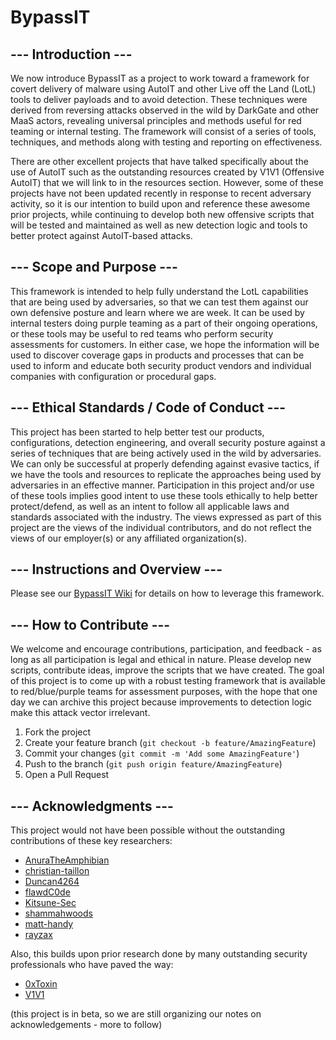 # BypassIT

## --- Introduction ---

We now introduce BypassIT as a project to work toward a framework for covert delivery of malware using AutoIT and other Live off the Land (LotL) tools to deliver payloads and to avoid detection. These techniques were derived from reversing attacks observed in the wild by DarkGate and other MaaS actors, revealing universal principles and methods useful for red teaming or internal testing. The framework will consist of a series of tools, techniques, and methods along with testing and reporting on effectiveness.

There are other excellent projects that have talked specifically about the use of AutoIT such as the outstanding resources created by V1V1 (Offensive AutoIT) that we will link to in the resources section. However, some of these projects have not been updated recently in response to recent adversary activity, so it is our intention to build upon and reference these awesome prior projects, while continuing to develop both new offensive scripts that will be tested and maintained as well as new detection logic and tools to better protect against AutoIT-based attacks.  

## --- Scope and Purpose ---

This framework is intended to help fully understand the LotL capabilities that are being used by adversaries, so that we can test them against our own defensive posture and learn where we are week. It can be used by internal testers doing purple teaming as a part of their ongoing operations, or these tools may be useful to red teams who perform security assessments for customers. In either case, we hope the information will be used to discover coverage gaps in products and processes that can be used to inform and educate both security product vendors and individual companies with configuration or procedural gaps.

## --- Ethical Standards / Code of Conduct ---

This project has been started to help better test our products, configurations, detection engineering, and overall security posture against a series of techniques that are being actively used in the wild by adversaries. We can only be successful at properly defending against evasive tactics, if we have the tools and resources to replicate the approaches being used by adversaries in an effective manner. Participation in this project and/or use of these tools implies good intent to use these tools ethically to help better protect/defend, as well as an intent to follow all applicable laws and standards associated with the industry. The views expressed as part of this project are the views of the individual contributors, and do not reflect the views of our employer(s) or any affiliated organization(s).  

## --- Instructions and Overview ---

Please see our [BypassIT Wiki](https://github.com/CroodSolutions/BypassIT/wiki) for details on how to leverage this framework.


## --- How to Contribute ---

We welcome and encourage contributions, participation, and feedback - as long as all participation is legal and ethical in nature. Please develop new scripts, contribute ideas, improve the scripts that we have created. The goal of this project is to come up with a robust testing framework that is available to red/blue/purple teams for assessment purposes, with the hope that one day we can archive this project because improvements to detection logic make this attack vector irrelevant.

1. Fork the project
2. Create your feature branch (`git checkout -b feature/AmazingFeature`)
3. Commit your changes (`git commit -m 'Add some AmazingFeature'`)
4. Push to the branch (`git push origin feature/AmazingFeature`)
5. Open a Pull Request

## --- Acknowledgments ---

This project would not have been possible without the outstanding contributions of these key researchers:

- [AnuraTheAmphibian](https://github.com/AnuraTheAmphibian)
- [christian-taillon](https://github.com/christian-taillon)
- [Duncan4264](https://github.com/Duncan4264)
- [flawdC0de](https://github.com/flawdC0de)
- [Kitsune-Sec](https://github.com/Kitsune-Sec)
- [shammahwoods](https://github.com/shammahwoods)
- [matt-handy](https://github.com/matt-handy)
- [rayzax](https://github.com/rayzax)

Also, this builds upon prior research done by many outstanding security professionals who have paved the way:

- [0xToxin](https://0xtoxin.github.io/threat%20breakdown/DarkGate-Camapign-Analysis/)
- [V1V1](https://github.com/V1V1/OffensiveAutoIt?tab=readme-ov-file#setting-up-a-dev-environment)

(this project is in beta, so we are still organizing our notes on acknowledgements - more to follow)
